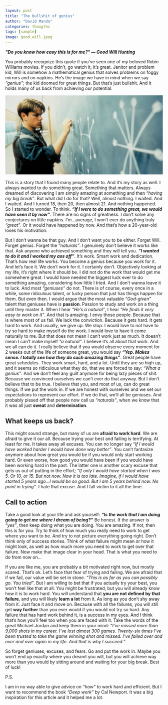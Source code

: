```yaml
---
layout: post
title: "The bullshit of genius"
author: "David Manda"
categories: thougths
tags: [sample]
image: good_will.jpeg
---
```

_**"Do you know how easy this is for me?" — Good Will Hunting**_

You probably recognize this quote if you’ve seen one of my beloved Robin Williams movies. If you didn’t, go watch it, it’s great. Janitor and problem kid, Will is somehow a mathematical genius that solves problems on foggy mirrors and on napkins. He’s the image we have in mind when we say *“genius”*; the kid doomed for great things. But that’s just bullshit. And it holds many of us back from achieving our potential.

![image](/assets/img/good_will.jpeg)

This is a story that I found many people relate to. And it’s my story as well. I always wanted to do something great. Something that matters. Always dreamed of discovering I am simply amazing at something and then *“having my big break”*. But what did I do for that? Well, almost nothing. I waited. And I waited. And I turned 18, then 20, then almost 21. And nothing happened. So I started to wonder. To think. _**“If I were to do something great, we would have seen it by now”**_. There are no signs of greatness. I don’t solve any conjectures on little napkins. I’m…average, I won’t ever do anything truly *“great”*. Or it would have happened by now. And that’s how a 20-year-old loses his motivation.

But I don’t wanna be that guy. And I don’t want you to be either. Forget Will. Forget genius. Forget the *“naturals”*. I genuinely don’t believe it works like that. Ask anyone who achieved something and they will tell you. _**“I wanted to do it and I worked my ass off”**_. It’s work. Smart work and dedication. That’s how real life works. You become a genius because you work for it. And let’s face it. We don’t work for it. I certainly don’t. Objectively looking at my life, it’s right where it should be. I did not do the work that would get me somewhere great. I would have needed the biggest luck ever to do something amazing, considering how little I tried. And I don’t wanna leave it to luck. And most *“geniuses”* do not. There is of course, every once in a while, some ridiculous talent, or lucky person that just has things happen for them. But even then. I would argue that the most valuable *“God-given”* talent that geniuses have is __passion__. Passion to study and work on a thing until they master it. When I hear *“He’s a natural”*, I hear *“He finds it very easy to work on it”*. And that is amazing. I envy those people. Because that is where most of us fail. We lack the conviction. Because it gets hard. It gets hard to work. And usually, we give up. We stop. I would love to not have to try so hard to make myself do the work. I would love to have it come naturally to me. But that does not mean I can’t work just as much. It doesn’t mean I can’t make myself *“a natural”*. I believe it’s all about that work. And we all can do it. I really believe that if you would observe every moment for 2 weeks out of the life of someone great, you would say _**“Yep. Makes sense. I totally see how they do such amazing things”**_. Great people have great schedules. They work smart, hard, and a lot. Until they are so high up, and it seems so ridiculous what they do, that we are forced to say: *“What a genius”*. And we don’t feel any guilt anymore for being lazy pieces of shit. Because we convinced ourselves we can’t ever do that anyway. But I don’t believe that to be true. I believe that you, and most of us, can do great things. If we put the work in. If we are honest with ourselves and we set our expectations to represent our effort. If we do that, we’ll all be geniuses. And probably pissed off that people now call us *“naturals”*, when we know that it was all just __sweat__ and __determination__.

## What keeps us back?

This might sound strange, but many of us are __afraid to work hard__. We are afraid to give it our all. Because trying your best and failing is terrifying. At least for me. It takes away all excuses. You can no longer say *“If I would have worked harder I would have done way better”*. You can’t fantasize anymore about how great you would be if you would only start working hard. Or even worse, how good you would have been if you would have been working hard in the past. The latter one is another scary excuse that gets us out of putting in the effort; *“If only I would have started when I was 5. Or 10, or 15. But not now. Now it is too late. Imagine, if I would have started 5 years ago…I would be so good. But I am 5 years behind now. No point in trying”*. I hate that excuse. And I fall victim to it all the time.

## Call to action

Take a good look at your life and ask yourself: _**“Is the work that I am doing going to get me where I dream of being?”**_ Be honest. If the answer is *“yes”*, then keep doing what you are doing. You are amazing. If not, then this is for you. Try to think of how much you really need to work to get where you want to be. And try to not picture everything going right. Don’t think only of success stories. Think of what failure might mean or how it might look, as well as how much more you need to work to get over that failure. Now make that image clear in your head. That is what you need to do from now on…

If you are like me, you are probably a bit motivated right now, but mostly scared. That’s ok. Let’s face that fear of trying and failing. We are afraid that if we fail, our value will be set in stone. *“This is as far as you can possibly go. You tried”*. But I am willing to bet that if you actually try your best, you won’t feel like that at all. You might be frustrated, but you will already know how it is to work hard. You will understand that __you are not defined by that failure__, and you will likely __learn a lot__ from it. As long as you don’t shy away from it. Just face it and move on. Because with all the failures, you will still get __way further__ than you ever would if you would not try so hard. Any failure that has hard work behind it, is a success in my eyes. And I think that’s how you’ll feel too when you are faced with it. Take the words of the great Michael Jordan and keep them in your mind: *“I’ve missed more than 9,000 shots in my career. I’ve lost almost 300 games. Twenty-six times I’ve been trusted to take the game winning shot and missed. I’ve failed over and over and over again in my life. And that is why I succeed.”*

So forget geniuses, excuses, and fears. Go and put the work in. Maybe you won’t end up exactly where you dreamt you will, but you will achieve way more than you would by sitting around and waiting for your big break. Best of luck!

P.S.

I am in no way able to give advice on *“how”* to work hard and efficient. But I want to recommend the book *“Deep work”* by Cal Newport. It was a big inspiration for this article and it helped me a lot.
